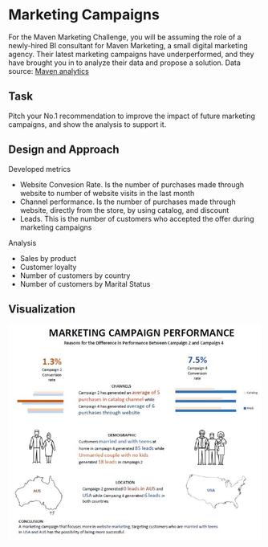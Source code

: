# Marketing Campaigns
For the Maven Marketing Challenge, you will be assuming the role of a newly-hired BI consultant for Maven Marketing, a small digital marketing agency. Their latest marketing campaigns have underperformed, and they have brought you in to analyze their data and propose a solution.
Data source: [Maven analytics](https://mavenanalytics.io/challenges/maven-marketing-challenge/19)

## Task
Pitch your No.1 recommendation to improve the impact of future marketing campaigns, and show the analysis to support it.

## Design and Approach
Developed metrics
* Website Convesion Rate. Is the number of purchases made through website to number of website visits in the last month
* Channel performance. Is the number of purchases made through website, directly from the store, by using catalog, and discount
* Leads. This is the number of customers who accepted the offer during marketing campaigns

Analysis
* Sales by product
* Customer loyalty
* Number of customers by country
* Number of customers by Marital Status

## Visualization
![](infograph.jpg)
